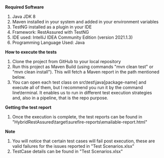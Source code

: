 **Required Software**
1. Java JDK 8
2. Maven installed in your system and added in your environment variables
3. TestNG installed as a plugin in your IDE
4. Framework: RestAssured with TestNG
5. IDE used: IntelliJ IDEA Community Edition (version 2021.1.3)
6. Programming Language Used: Java

**How to execute the tests**
1. Clone the project from GitHub to your local repository
2. Run this project as Maven Build (using commands "mvn clean test" or "mvn clean install"). This will fetch a Maven report in the path mentioned below.
3. You can open each test class on src\test\java\[package-name] and execute all of them, but I recommend you run it by the command line\terminal. It enables us to run in different test execution strategies and, also in a pipeline, that is the repo purpose.

**Getting the test report**
1. Once the execution is complete, the test reports can be found in "HybridRestAssured\target\surefire-reports\emailable-report.html"

**Note**
1. You will notice that certain test cases will fail post execution, these are valid failures for the issues reported in "Test Scenarios.xlsx"
2. TestCase details can be found in "Test Scenarios.xlsx"